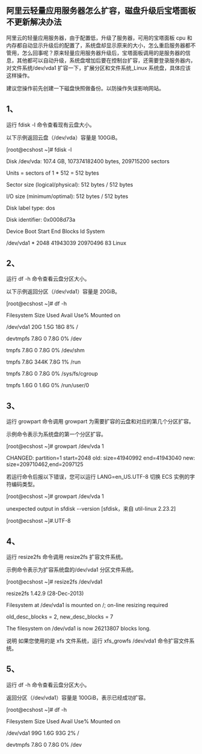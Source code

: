 ## 阿里云轻量应用服务器怎么扩容，磁盘升级后宝塔面板不更新解决办法

  

阿里云的轻量应用服务器，由于配置低，升级了服务器，可用的宝塔面板 cpu 和内存都自动显示升级后的配置了，系统盘却显示原来的大小，怎么重启服务器都不管用，怎么回事呢？原来轻量应用服务器升级后，宝塔面板调用的是服务器的信息，其他都可以自动升级，系统盘增加后要在控制台扩容，还需要登录服务器内，对文件系统/dev/vda1 扩容一下，扩展分区和文件系统_Linux 系统盘，具体应该这样操作。

  

建议您操作前先创建一下磁盘快照做备份。以防操作失误影响网站。

  

## 1、

  

运行 fdisk -l 命令查看现有云盘大小。

  

以下示例返回云盘（/dev/vda）容量是 100GiB。

  

[root@ecshost ~]# fdisk -l

  

Disk /dev/vda: 107.4 GB, 107374182400 bytes, 209715200 sectors

  

Units = sectors of 1 * 512 = 512 bytes

  

Sector size (logical/physical): 512 bytes / 512 bytes

  

I/O size (minimum/optimal): 512 bytes / 512 bytes

  

Disk label type: dos

  

Disk identifier: 0x0008d73a

  

Device Boot Start End Blocks Id System

  

/dev/vda1 * 2048 41943039 20970496 83 Linux

  

## 2、

  

运行 df -h 命令查看云盘分区大小。

  

以下示例返回分区（/dev/vda1）容量是 20GiB。

  

[root@ecshost ~]# df -h

  

Filesystem Size Used Avail Use% Mounted on

  

/dev/vda1 20G 1.5G 18G 8% /

  

devtmpfs 7.8G 0 7.8G 0% /dev

  

tmpfs 7.8G 0 7.8G 0% /dev/shm

  

tmpfs 7.8G 344K 7.8G 1% /run

  

tmpfs 7.8G 0 7.8G 0% /sys/fs/cgroup

  

tmpfs 1.6G 0 1.6G 0% /run/user/0

  

## 3、

  

运行 growpart <DeviceName> <PartionNumber>命令调用 growpart 为需要扩容的云盘和对应的第几个分区扩容。

  

示例命令表示为系统盘的第一个分区扩容。

  

[root@ecshost ~]# growpart /dev/vda 1

  

CHANGED: partition=1 start=2048 old: size=41940992 end=41943040 new: size=209710462,end=2097125

  

若运行命令后报以下错误，您可以运行 LANG=en_US.UTF-8 切换 ECS 实例的字符编码类型。

  

[root@ecshost ~]# growpart /dev/vda 1

  

unexpected output in sfdisk --version [sfdisk，来自 util-linux 2.23.2]

  

[root@ecshost ~]#.UTF-8

  

## 4、

  

运行 resize2fs <PartitionName>命令调用 resize2fs 扩容文件系统。

  

示例命令表示为扩容系统盘的/dev/vda1 分区文件系统。

  

[root@ecshost ~]# resize2fs /dev/vda1

  

resize2fs 1.42.9 (28-Dec-2013)

  

Filesystem at /dev/vda1 is mounted on /; on-line resizing required

  

old_desc_blocks = 2, new_desc_blocks = 7

  

The filesystem on /dev/vda1 is now 26213807 blocks long.

  

说明 如果您使用的是 xfs 文件系统，运行 xfs_growfs /dev/vda1 命令扩容文件系统。

  

## 5、

  

运行 df -h 命令查看云盘分区大小。

  

返回分区（/dev/vda1）容量是 100GiB，表示已经成功扩容。

  

[root@ecshost ~]# df -h

  

Filesystem Size Used Avail Use% Mounted on

  

/dev/vda1 99G 1.6G 93G 2% /

  

devtmpfs 7.8G 0 7.8G 0% /dev
<!--stackedit_data:
eyJoaXN0b3J5IjpbNjc4MzQxOTYxXX0=
-->